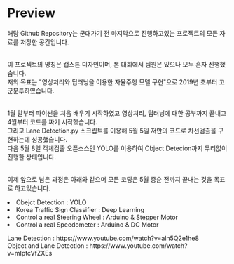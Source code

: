 <h1> Preview </h1>
해당 Github Repository는 군대가기 전 마지막으로 진행하고있는 프로젝트의 모든 자료를 저장한 공간입니다.<br><br>

이 프로젝트의 명칭은 캡스톤 디자인이며, 본 대회에서 팀원은 있으나 모두 혼자 진행했습니다.<br>
저의 목표는 "영상처리와 딥러닝을 이용한 자율주행 모델 구현"으로 2019년 초부터 고군분투하였습니다.<br><br>

1월 말부터 파이썬을 처음 배우기 시작하였고 영상처리, 딥러닝에 대한 공부까지 끝내고 4월부터 코드를 짜기 시작했습니다.<br>
그리고 Lane Detection.py 스크립트를 이용해 5월 5일 저만의 코드로 차선검출을 구현하는데 성공했습니다.<br>
다음 5월 8일 객체검출 오픈소스인 YOLO를 이용하여 Object Detecion까지 무리없이 진행한 상태입니다.<br><br>

이제 앞으로 남은 과정은 아래와 같으며 모든 코딩은 5월 중순 전까지 끝내는 것을 목표로 하고있습니다.<br>
<li> Obejct Detection : YOLO
<li> Korea Traffic Sign Classifier : Deep Learning
<li> Control a real Steering Wheel : Arduino & Stepper Motor
<li> Control a real Speedometer : Arduino & DC Motor

<p>
Lane Detection : https://www.youtube.com/watch?v=aln5Q2e1he8
<br>
Object and Lane Detection : https://www.youtube.com/watch?v=mIptcVfZXEs
</p>



